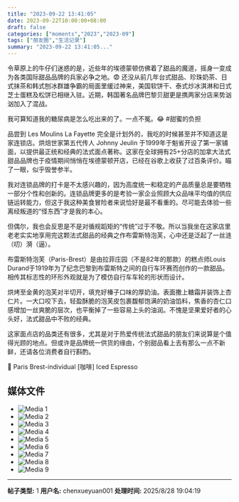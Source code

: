 ```yaml
---
title: "2023-09-22 13:41:05"
date: 2023-09-22T10:00:00+08:00
draft: false
categories: ["moments","2023","2023-09"]
tags: ["朋友圈","生活记录"]
summary: "2023-09-22 13:41:05..."
---
```


令草原上的牛仔们迷惑的是，近些年的埃德蒙顿仿佛着了甜品的魔道，摇身一变成为各类国际甜品品牌的兵家必争之地。😨 还没从前几年台式甜品、珍珠奶茶、日式抹茶和韩式刨冰群雄争霸的局面里缓过神来，美国软饼干、泰式炒冰淇淋和日式芝士蛋糕及松饼已相继入驻。近期，韩国著名品牌巴黎贝甜更是携两家分店来势汹汹加入了混战。

我可算知道我的糖尿病是怎么吃出来的了。一点不冤。😂 #甜蜜的负担

品尝到 Les Moulins La Fayette 完全是计划外的，我吃的时候甚至并不知道这是家连锁店。烘焙世家第五代传人 Johnny Jeulin 于1999年于魁省开设了第一家铺面，以提供最正统和经典的法式面点著称。这家在全球拥有25+分店的加拿大法式甜品品牌也于疫情期间悄悄在埃德蒙顿开店，已经在谷歌上收获了过百条评价。瞄了一眼，似乎毁誉参半。

我对连锁品牌的打卡是不太感兴趣的，因为高度统一和稳定的产品质量总是要牺牲一部分个性和创新的。连锁品牌更多的是考验一家企业照顾大众品味平均值的供应链运转能力，但这于我这种美食冒险者来说恰好是最不看重的。尽可能去体验一些离经叛道的“怪东西”才是我的本心。

但偶尔，我也会反思是不是对循规蹈矩的“传统”过于不敬。所以当我坐在这家店里老老实实地享用完这颗法式甜品的经典之作布雷斯特泡芙，心中还是泛起了一丝涟（叨）漪（逼）。

布雷斯特泡芙（Paris-Brest）是由拉菲庄园（不是82年的那款）的糕点师Louis Durand于1919年为了纪念巴黎到布雷斯特之间的自行车环赛而创作的一款甜品。相传其标志性的环形外观就是为了模仿自行车车轮的形状而设计。

烘烤至金黄的泡芙对半切开，填充好榛子口味的厚奶油。表面撒上糖霜并装饰上杏仁片。一大口咬下去，轻盈酥脆的泡芙皮包裹馥郁饱满的奶油馅料，焦香的杏仁口感增加一丝爽脆的层次，也平衡掉了一些容易上头的油润。不愧是坚果爱好者的心头好，法式甜品中不败的经典。

这家面点店的品类还有很多，尤其是对于热爱传统法式甜品的朋友们来说算是个值得光顾的地点。但或许是品牌统一供货的缘由，个别甜品看上去有那么一点不新鲜，还请各位消费者自行斟酌。

🍰 Paris Brest-individual
[咖啡] Iced Espresso

## 媒体文件

- ![Media 1](/Moments/photos/2023-09-22/202309221341050.jpg)
- ![Media 2](/Moments/photos/2023-09-22/202309221341051.jpg)
- ![Media 3](/Moments/photos/2023-09-22/202309221341052.jpg)
- ![Media 4](/Moments/photos/2023-09-22/202309221341053.jpg)
- ![Media 5](/Moments/photos/2023-09-22/202309221341054.jpg)
- ![Media 6](/Moments/photos/2023-09-22/202309221341055.jpg)
- ![Media 7](/Moments/photos/2023-09-22/202309221341056.jpg)
- ![Media 8](/Moments/photos/2023-09-22/202309221341057.jpg)
- ![Media 9](/Moments/photos/2023-09-22/202309221341058.jpg)

---

**帖子类型:** 1
**用户名:** chenxueyuan001
**处理时间:** 2025/8/28 19:04:19
